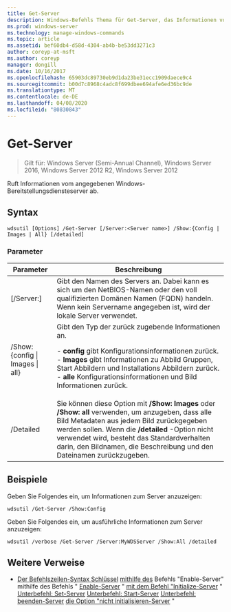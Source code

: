 ```yaml
---
title: Get-Server
description: Windows-Befehls Thema für Get-Server, das Informationen vom angegebenen Windows-Bereitstellungsdiensteserver abruft.
ms.prod: windows-server
ms.technology: manage-windows-commands
ms.topic: article
ms.assetid: bef60db4-d58d-4304-ab4b-be53dd3271c3
author: coreyp-at-msft
ms.author: coreyp
manager: dongill
ms.date: 10/16/2017
ms.openlocfilehash: 65903dc89730eb9d1da23be31ecc1909daece9c4
ms.sourcegitcommit: b00d7c8968c4adc8f699dbee694afe6ed36bc9de
ms.translationtype: MT
ms.contentlocale: de-DE
ms.lasthandoff: 04/08/2020
ms.locfileid: "80830843"
---
```

# <a name="get-server"></a>Get-Server

>Gilt für: Windows Server (Semi-Annual Channel), Windows Server 2016, Windows Server 2012 R2, Windows Server 2012

Ruft Informationen vom angegebenen Windows-Bereitstellungsdiensteserver ab.

## <a name="syntax"></a>Syntax
```
wdsutil [Options] /Get-Server [/Server:<Server name>] /Show:{Config | Images | All} [/detailed]
```
### <a name="parameters"></a>Parameter
|Parameter|Beschreibung|
|-------|--------|
|[/Server:<Server name>]|Gibt den Namen des Servers an. Dabei kann es sich um den NetBIOS-Namen oder den voll qualifizierten Domänen Namen (FQDN) handeln. Wenn kein Servername angegeben ist, wird der lokale Server verwendet.|
|/Show: {config &#124; Images &#124; all}|Gibt den Typ der zurück zugebende Informationen an.<p>-   **config** gibt Konfigurationsinformationen zurück.<br />-   **Images** gibt Informationen zu Abbild Gruppen, Start Abbildern und Installations Abbildern zurück.<br />-   **alle** Konfigurationsinformationen und Bild Informationen zurück.|
|/Detailed|Sie können diese Option mit **/Show: Images** oder **/Show: all** verwenden, um anzugeben, dass alle Bild Metadaten aus jedem Bild zurückgegeben werden sollen. Wenn die **/detailed** -Option nicht verwendet wird, besteht das Standardverhalten darin, den Bildnamen, die Beschreibung und den Dateinamen zurückzugeben.|
## <a name="examples"></a><a name=BKMK_examples></a>Beispiele
Geben Sie Folgendes ein, um Informationen zum Server anzuzeigen:
```
wdsutil /Get-Server /Show:Config
```
Geben Sie Folgendes ein, um ausführliche Informationen zum Server anzuzeigen:
```
wdsutil /verbose /Get-Server /Server:MyWDSServer /Show:All /detailed
```
## <a name="additional-references"></a>Weitere Verweise
- [Der Befehlszeilen-Syntax Schlüssel](command-line-syntax-key.md)
[mithilfe des](using-the-disable-server-command.md) Befehls "Enable-Server"
mithilfe des Befehls " [Enable-Server](using-the-enable-server-command.md) "
[mit dem Befehl "Initialize-Server](using-the-initialize-server-command.md) "
[Unterbefehl: Set-Server](subcommand-set-server.md)
[Unterbefehl: Start-Server](subcommand-start-server.md)
[Unterbefehl: beenden-Server](subcommand-stop-server.md)
[die Option "nicht initialisieren-Server](the-uninitialize-server-option.md) "
